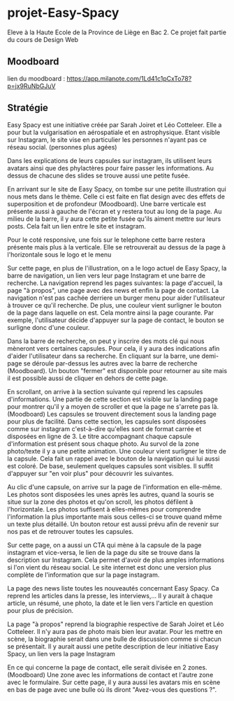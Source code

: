 # projet-Easy-Spacy
Eleve à la Haute Ecole de la Province de Liège en Bac 2. Ce projet fait partie du cours de Design Web

## Moodboard
lien du moodboard : https://app.milanote.com/1Ld41c1pCxTo78?p=jx9RuNbGJuV
## Stratégie

Easy Spacy est une initiative créée par Sarah Joiret et Léo Cotteleer.
Elle a pour but la vulgarisation en aérospatiale et en astrophysique.
Etant visible sur Instagram, le site vise en particulier les personnes n'ayant pas ce réseau social. (personnes plus agées)

Dans les explications de leurs capsules sur instagram, ils utilisent leurs avatars ainsi que des phylactères pour faire passer les informations. 
Au dessus de chacune des slides se trouve aussi une petite fusée. 

En arrivant sur le site de Easy Spacy, on tombe sur une petite illustration qui nous mets dans le thème. Celle ci est faite en flat design
avec des effets de superposition et de profondeur (Moodboard).
Une barre verticale est présente aussi à gauche de l'écran et y restera tout au long de la page. Au milieu de la barre, il y aura cette petite fusée qu'ils aiment mettre sur leurs posts. Cela fait un lien entre le site et instagram.

Pour le coté responsive, une fois sur le telephone cette barre restera présente mais plus à la verticale. Elle se retrouverait au dessus de la page à l'horizontale sous le logo et le menu

Sur cette page, en plus de l'illustration, on a le logo actuel de Easy Spacy, la barre de navigation, un lien vers leur page Instagram et une barre de recherche.
La navigation reprend les pages suivantes: la page d'accueil, la page "à propos", une page avec des news et enfin la page de contact.
La navigation n'est pas cachée derriere un burger menu pour aider l'utilisateur à trouver ce qu'il recherche. De plus, une couleur vient surligner le bouton de la page dans laquelle on est.
Cela montre ainsi la page courante. Par exemple, l'utilisateur décide d'appuyer sur la page de contact, le bouton se surligne donc d'une couleur.

Dans la barre de recherche, on peut y inscrire des mots clé qui nous mèneront vers certaines capsules. Pour cela, il y aura des indications afin d'aider l'utilisateur dans sa recherche. 
En cliquant sur la barre, une demi-page se déroule par-dessus les autres avec la barre de recherche (Moodboard). Un bouton "fermer" est disponible pour retourner au site mais il est possible aussi de cliquer en dehors de cette page. 

En scrollant, on arrive à la section suivante qui reprend les capsules d'informations. Une partie de cette section est visible sur la landing page
pour montrer qu'il y a moyen de scroller et que la page ne s'arrete pas là. (Moodboard) Les capsules se trouvent directement sous la landing page pour plus de facilité.
Dans cette section, les capsules sont disposées comme sur instagram c'est-à-dire qu'elles sont de format carrée et disposées en ligne de 3. 
Le titre accompagnant chaque capsule d'information est présent sous chaque photo.
Au survol de la zone photo/texte il y a une petite animation. Une couleur vient surligner le titre de la capsule. Cela fait un rappel avec le bouton de la navigation qui lui aussi est coloré.
De base, seulement quelques capsules sont visibles. Il suffit d'appuyer sur "en voir plus" pour découvrir les suivantes.

Au clic d'une capsule, on arrive sur la page de l'information en elle-même. 
Les photos sont disposées les unes après les autres, quand la souris se situe sur la zone des photos et qu'on scroll, les photos défilent à l'horizontale.
Les photos suffisent à elles-mêmes pour comprendre l'information la plus importante mais sous celles-ci se trouve quand même un texte plus détaillé. 
Un bouton retour est aussi prévu afin de revenir sur nos pas et de retrouver toutes les capsules. 

Sur cette page, on a aussi un CTA qui mène à la capsule de la page instagram et vice-versa, le lien de la page du site se trouve dans la description sur Instagram. 
Cela permet d'avoir de plus amples informations si l'on vient du réseau social. Le site internet est donc une version plus complète de l'information que sur la page instagram.

La page des news liste toutes les nouveautés concernant Easy Spacy. Ca reprend les articles dans la presse, les interviews,... 
Il y aurait à chaque article, un résumé, une photo, la date et le lien vers l'article en question pour plus de précision. 

La page "à propos" reprend la biographie respective de Sarah Joiret et Léo Cotteleer. Il n'y aura pas de photo mais bien leur avatar.
Pour les mettre en scène, la biographie serait dans une bulle de discussion comme si chacun se présentait. 
Il y aurait aussi une petite description de leur initiative Easy Spacy, un lien vers la page Instagram 

En ce qui concerne la page de contact, elle serait divisée en 2 zones. (Moodboard) Une zone avec les informations de contact et l'autre zone avec le formulaire.
Sur cette page, il y aura aussi les avatars mis en scène en bas de page avec une bulle où ils diront "Avez-vous des questions ?".



